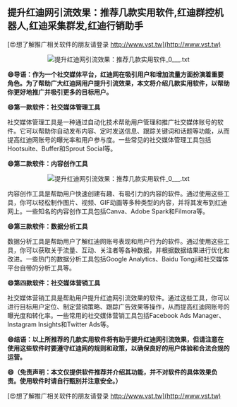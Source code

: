 ## **提升红迪网引流效果：推荐几款实用软件,红迪群控机器人,红迪采集群发,红迪行销助手**

[😍想了解推广相关软件的朋友请登录 http://www.vst.tw](http://www.vst.tw)

 <center><img src="https://vst.tw/MP4/tuiguang/png/0.png" alt="提升红迪网引流效果：推荐几款实用软件_0___.txt"></center>

**😄导语：作为一个社交媒体平台，红迪网在吸引用户和增加流量方面扮演着重要角色。为了帮助广大红迪网用户提升引流效果，本文将介绍几款实用软件，以帮助你更好地推广并吸引更多的目标用户。**

**😄第一款软件：社交媒体管理工具**

社交媒体管理工具是一种通过自动化技术帮助用户管理和推广社交媒体账号的软件。它可以帮助你自动发布内容、定时发送信息、跟踪关键词和话题等功能，从而提高红迪网账号的曝光率和用户参与度。一些常见的社交媒体管理工具包括Hootsuite、Buffer和Sprout Social等。

**😄第二款软件：内容创作工具**

 <center><img src="https://vst.tw/MP4/tuiguang/png/7.png" alt="提升红迪网引流效果：推荐几款实用软件_0___.txt"></center>

内容创作工具是帮助用户快速创建有趣、有吸引力的内容的软件。通过使用这些工具，你可以轻松制作图片、视频、GIF动画等多种类型的内容，并将其发布到红迪网上。一些知名的内容创作工具包括Canva、Adobe Spark和Filmora等。

**😄第三款软件：数据分析工具**

数据分析工具是帮助用户了解红迪网账号表现和用户行为的软件。通过使用这些工具，你可以获取关于流量、互动、关注者等各种数据，并根据数据结果进行优化和改进。一些热门的数据分析工具包括Google Analytics、Baidu Tongji和社交媒体平台自带的分析工具等。

**😄第四款软件：社交媒体营销工具**

社交媒体营销工具是帮助用户提升红迪网引流效果的软件。通过这些工具，你可以进行目标用户定位、制定营销策略、跟踪广告效果等操作，从而提高红迪网账号的曝光度和转化率。一些常用的社交媒体营销工具包括Facebook Ads Manager、Instagram Insights和Twitter Ads等。

**😄结语：以上所推荐的几款实用软件将有助于提升红迪网引流效果，但请注意在使用这些软件时要遵守红迪网的规则和政策，以确保良好的用户体验和合法合规的运营。**

**😄（免责声明：本文仅提供软件推荐并介绍其功能，并不对软件的具体效果负责。使用软件时请自行甄别并注意安全。）**

[😍想了解推广相关软件的朋友请登录 http://www.vst.tw](http://www.vst.tw)



